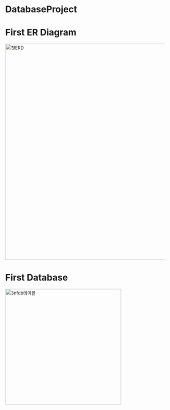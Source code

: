 # DatabaseProject
# First ER Diagram
<img width="683" alt="첫ERD" src="https://github.com/leehyeondol/DatabaseProject/assets/48902147/53e0d362-8302-4d9b-b0b9-97bad08ac466">

# First Database
<img width="366" alt="3nfdb테이블" src="https://github.com/leehyeondol/DatabaseProject/assets/48902147/a6125dbc-1c53-414b-914a-6c5ad74478c7">
